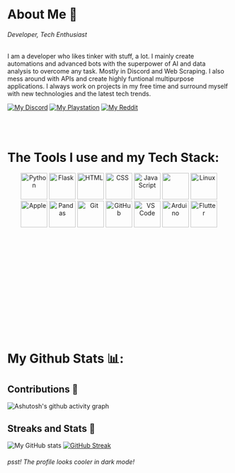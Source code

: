 

# **About Me 👋**

<h6>Developer, Tech Enthusiast</h6>
 
I am a developer who likes tinker with stuff, a lot. I mainly create automations and advanced bots with the superpower of AI and data analysis to overcome any task. Mostly in Discord and Web Scraping. I also mess around with APIs and create highly funtional multipurpose applications. I always work on projects in my free time and surround myself with new technologies and the latest tech trends. 

[![My Discord](https://custom-icon-badges.demolab.com/badge/-Join%20The%20Discord-5865F2?style=for-the-badge&logo=discord&logoColor=white)](https://discord.gg/GDgZ9J26Mr)
[![My Playstation](https://custom-icon-badges.demolab.com/badge/-My%20Playstation-blue?style=for-the-badge&logo=playstation&logoColor=white)](https://www.playstation.com/)
[![My Reddit](https://custom-icon-badges.demolab.com/badge/-Find%20Me%20On%20Reddit-orange?style=for-the-badge&logo=reddit&logoColor=white)](https://www.reddit.com/user/Top-Replacement5233/)

<br><br>

# **The Tools I use and my Tech Stack:**


<div style="margin-bottom: 200px;">
  <p align="center" style="margin-bottom: 70px;">
    <img src="https://cdn.jsdelivr.net/npm/devicon/icons/python/python-original.svg" alt="Python" width="60" height="60">
    <img src="https://cdn.jsdelivr.net/npm/devicon/icons/flask/flask-original.svg" alt="Flask" width="60" height="60">
    <img src="https://cdn.jsdelivr.net/npm/devicon/icons/html5/html5-original.svg" alt="HTML" width="60" height="60">
    <img src="https://cdn.jsdelivr.net/npm/devicon/icons/css3/css3-original.svg" alt="CSS" width="60" height="60">
    <img src="https://cdn.jsdelivr.net/npm/devicon/icons/javascript/javascript-original.svg" alt="JavaScript" width="60" height="60">
    <img src="https://cdn.jsdelivr.net/gh/devicons/devicon/icons/bootstrap/bootstrap-original.svg" width="60" height="60"/>        
    <img src="https://cdn.jsdelivr.net/npm/devicon/icons/linux/linux-original.svg" alt="Linux" width="60" height="60">
    <img src="https://cdn.jsdelivr.net/npm/devicon/icons/apple/apple-original.svg" alt="Apple" width="60" height="60">
    <img src="https://cdn.jsdelivr.net/npm/devicon/icons/pandas/pandas-original.svg" alt="Pandas" width="60" height="60">
    <img src="https://cdn.jsdelivr.net/npm/devicon/icons/git/git-original.svg" alt="Git" width="60" height="60">
    <img src="https://cdn.jsdelivr.net/npm/devicon/icons/github/github-original.svg" alt="GitHub" width="60" height="60">
    <img src="https://cdn.jsdelivr.net/gh/devicons/devicon/icons/vscode/vscode-original.svg" alt="VS Code" width="60" height="60"/>        
    <img src="https://cdn.jsdelivr.net/npm/devicon/icons/arduino/arduino-original-wordmark.svg" alt="Arduino" width="60" height="60">
    <img src="https://cdn.jsdelivr.net/npm/devicon/icons/flutter/flutter-original.svg" alt="Flutter" width="60" height="60">
   
  </p>

</div>

<br><br>

# My Github Stats 📊:

<h2>Contributions 🤝</h2>

![Ashutosh's github activity graph](https://github-readme-activity-graph.cyclic.app/graph?username=cop6567&theme=tokyo-night)

<h2>Streaks and Stats 🏅</h2>

![My GitHub stats](https://github-readme-stats.vercel.app/api?username=cop6567&show_icons=true&theme=tokyonight)
[![GitHub Streak](https://streak-stats.demolab.com/?user=cop6567&theme=tokyonight)](https://git.io/streak-stats)
<h6>psst! The profile looks cooler in dark mode!</h6>


